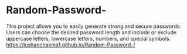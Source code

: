 # Random-Password-
This project allows you to easily generate strong and secure passwords. Users can choose the desired password length and include or exclude uppercase letters, lowercase letters, numbers, and special symbols.
 https://lushanchakma1.github.io/Random-Password-/
